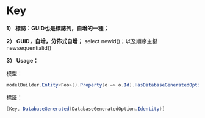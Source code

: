 # Key

**1）	標誌：GUID也是標誌列，自增的一種；**

**2）	GUID，自增，分佈式自增；**
select newid()；以及順序主鍵newsequentialid()

**3）	Usage：**

模型：
```csharp
modelBuilder.Entity<Foo>().Property(o => o.Id).HasDatabaseGeneratedOption(DatabaseGeneratedOption.Identity);
```

標籤：
```csharp
[Key, DatabaseGenerated(DatabaseGeneratedOption.Identity)]
```
